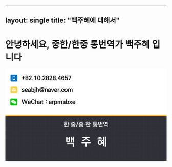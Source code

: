----
layout: single
title: "백주혜에 대해서"
----

# 안녕하세요, 중한/한중 통번역가 백주혜 입니다


![KakaoTalk_20231027_153917559_03](../images/2023-10-29/KakaoTalk_20231027_153917559_03.jpg)
